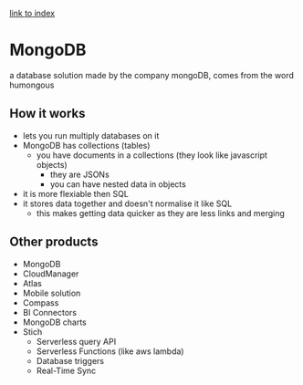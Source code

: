 [link to index](/readme.md)  
# MongoDB
a database solution made by the company mongoDB, comes from the word humongous

## How it works
- lets you run multiply databases on it
- MongoDB has collections (tables)
    - you have documents in a collections (they look like javascript objects)
        - they are JSONs
        - you can have nested data in objects
- it is more flexiable then SQL
- it stores data together and doesn't normalise it like SQL
    - this makes getting data quicker as they are less links and merging

## Other products
- MongoDB
- CloudManager
- Atlas
- Mobile solution
- Compass
- BI Connectors
- MongoDB charts
- Stich
    - Serverless query API
    - Serverless Functions (like aws lambda)
    - Database triggers
    - Real-Time Sync
